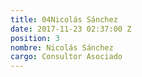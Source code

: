 ```yaml
---
title: 04Nicolás Sánchez
date: 2017-11-23 02:37:00 Z
position: 3
nombre: Nicolás Sánchez
cargo: Consultor Asociado
---
```


